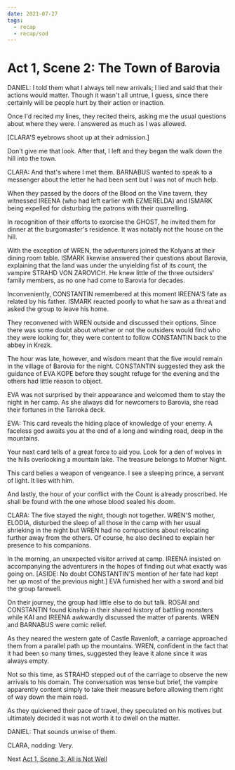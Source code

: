 ```yaml
---
date: 2021-07-27
tags:
  - recap
  - recap/sod
---
```

# Act 1, Scene 2: The Town of Barovia

DANIEL: I told them what I always tell new arrivals; I lied and said that their actions would matter. Though it wasn't all untrue, I guess, since there certainly will be people hurt by their action or inaction.

Once I'd recited my lines, they recited theirs, asking me the usual questions about where they were. I answered as much as I was allowed.

[CLARA'S eyebrows shoot up at their admission.]

Don't give me that look. After that, I left and they began the walk down the hill into the town.

CLARA: And that's where I met them. BARNABUS wanted to speak to a messenger about the letter he had been sent but I was not of much help.

When they passed by the doors of the Blood on the Vine tavern, they witnessed IREENA (who had left earlier with EZMERELDA) and ISMARK being expelled for disturbing the patrons with their quarrelling.

In recognition of their efforts to exorcise the GHOST, he invited them for dinner at the burgomaster's residence. It was notably not the house on the hill.

With the exception of WREN, the adventurers joined the Kolyans at their dining room table. ISMARK likewise answered their questions about Barovia, explaining that the land was under the unyielding fist of its count, the vampire STRAHD VON ZAROVICH. He knew little of the three outsiders' family members, as no one had come to Barovia for decades.

Inconveniently, CONSTANTIN remembered at this moment IREENA'S fate as related by his father. ISMARK reacted poorly to what he saw as a threat and asked the group to leave his home.

They reconvened with WREN outside and discussed their options. Since there was some doubt about whether or not the outsiders would find who they were looking for, they were content to follow CONSTANTIN back to the abbey in Krezk.

The hour was late, however, and wisdom meant that the five would remain in the village of Barovia for the night. CONSTANTIN suggested they ask the guidance of EVA KOPE before they sought refuge for the evening and the others had little reason to object.

EVA was not surprised by their appearance and welcomed them to stay the night in her camp. As she always did for newcomers to Barovia, she read their fortunes in the Tarroka deck.

EVA: This card reveals the hiding place of knowledge of your enemy. A faceless god awaits you at the end of a long and winding road, deep in the mountains.

Your next card tells of a great force to aid you. Look for a den of wolves in the hills overlooking a mountain lake. The treasure belongs to Mother Night.

This card belies a weapon of vengeance. I see a sleeping prince, a servant of light. It lies with him.

And lastly, the hour of your conflict with the Count is already proscribed. He shall be found with the one whose blood sealed his doom.

CLARA: The five stayed the night, though not together. WREN'S mother, ELODIA, disturbed the sleep of all those in the camp with her usual shrieking in the night but WREN had no compuctions about relocating further away from the others. Of course, he also declined to explain her presence to his companions.

In the morning, an unexpected visitor arrived at camp. IREENA insisted on accompanying the adventurers in the hopes of finding out what exactly was going on. [ASIDE: No doubt CONSTANTIN'S mention of her fate had kept her up most of the previous night.] EVA furnished her with a sword and bid the group farewell.

On their journey, the group had little else to do but talk. ROSAI and CONSTANTIN found kinship in their shared history of battling monsters while KAI and IREENA awkwardly discussed the matter of parents. WREN and BARNABUS were comic relief.

As they neared the western gate of Castle Ravenloft, a carriage approached them from a parallel path up the mountains. WREN, confident in the fact that it had been so many times, suggested they leave it alone since it was always empty.

Not so this time, as STRAHD stepped out of the carriage to observe the new arrivals to his domain. The conversation was tense but brief, the vampire apparently content simply to take their measure before allowing them right of way down the main road.

As they quickened their pace of travel, they speculated on his motives but ultimately decided it was not worth it to dwell on the matter.

DANIEL: That sounds unwise of them.

CLARA, nodding: Very.

Next
[Act 1, Scene 3: All is Not Well](Act%201,%20Scene%2003%20All%20is%20Not%20Well.md)